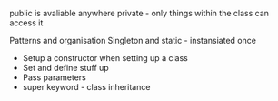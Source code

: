 public is avaliable anywhere
private - only things within the class can access it

Patterns and organisation 
Singleton and static - instansiated once


* Setup a constructor when setting up a class
* Set and define stuff up
* Pass parameters
* super keyword - class inheritance
